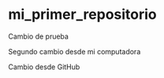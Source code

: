 # mi_primer_repositorio

Cambio de prueba

Segundo cambio desde mi computadora

Cambio desde GitHub
